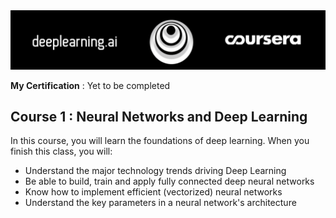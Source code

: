 <img src ="https://github.com/therrshan/Deep-Learning-Specialization/blob/master/Images/banner.png">

**My Certification** : Yet to be completed

## Course 1 : Neural Networks and Deep Learning

In this course, you will learn the foundations of deep learning. When you finish this class, you will:
- Understand the major technology trends driving Deep Learning
- Be able to build, train and apply fully connected deep neural networks 
- Know how to implement efficient (vectorized) neural networks 
- Understand the key parameters in a neural network's architecture 
